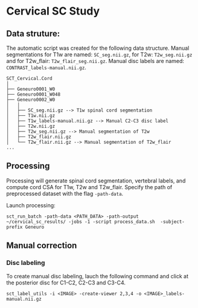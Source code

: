# Cervical SC Study

## Data struture:
The automatic script was created for the following data structure.
Manual segmentations for T1w are named: `SC_seg.nii.gz`, for T2w: `T2w_seg.nii.gz` and for T2w_flair: `T2w_flair_seg.nii.gz`. 
Manual disc labels are named: `CONTRAST_labels-manual.nii.gz`.

~~~
SCT_Cervical.Cord
│
├── Geneuro0001_W0
├── Geneuro0001_W048
├── Geneuro0002_W0
│   │
│   ├── SC_seg.nii.gz --> T1w spinal cord segmentation
│   ├── T1w.nii.gz
│   ├── T1w_labels-manual.nii.gz --> Manual C2-C3 disc label
│   ├── T2w.nii.gz
│   ├── T2w_seg.nii.gz --> Manual segmentation of T2w
│   ├── T2w_flair.nii.gz
│   └── T2w_flair.nii.gz --> Manual segmentation of T2w_flair
...
~~~

## Processing
Processing will generate spinal cord segmentation, vertebral labels, and compute cord CSA for T1w, T2w and T2w_flair. Specify the path of preprocessed dataset with the flag `-path-data`.

Launch processing:
~~~
sct_run_batch -path-data <PATH_DATA> -path-output ~/cervical_sc_results/ -jobs -1 -script process_data.sh  -subject-prefix Geneuro
~~~

## Manual correction

### Disc labeling
To create manual disc labeling, lauch the following command and click at the posterior disc for C1-C2, C2-C3 and C3-C4.

~~~
sct_label_utils -i <IMAGE> -create-viewer 2,3,4 -o <IMAGE>_labels-manual.nii.gz
~~~
